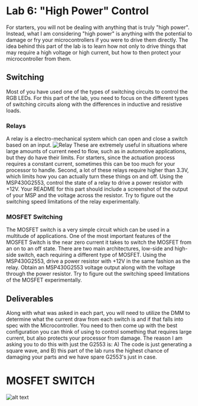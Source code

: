 # Lab 6: "High Power" Control
For starters, you will not be dealing with anything that is truly "high power". Instead, what I am considering "high power" is anything with the potential to damage or fry your microcontrollers if you were to drive them directly. The idea behind this part of the lab is to learn how not only to drive things that may require a high voltage or high current, but how to then protect your microcontroller from them.

## Switching
Most of you have used one of the types of switching circuits to control the RGB LEDs. For this part of the lab, you need to focus on the different types of switching circuits along with the differences in inductive and resistive loads.

### Relays
A relay is a electro-mechanical system which can open and close a switch based on an input. 
![Relay](https://www.phidgets.com/docs/images/1/1d/3051_1_Relay_Diagram.jpg)
These are extremely useful in situations where large amounts of current need to flow, such as in automotive applications, but they do have their limits. For starters, since the actuation process requires a constant current, sometimes this can be too much for your processor to handle. Second, a lot of these relays require higher than 3.3V, which limits how you can actually turn these things on and off. Using the MSP430G2553, control the state of a relay to drive a power resistor with +12V. Your README for this part should include a screenshot of the output of your MSP and the voltage across the resistor. Try to figure out the switching speed limitations of the relay experimentally.

### MOSFET Switching
The MOSFET switch is a very simple circuit which can be used in a multitude of applications. One of the most important features of the MOSFET Switch is the near zero current it takes to switch the MOSFET from an on to an off state. There are two main architectures, low-side and high-side switch, each requiring a different type of MOSFET. Using the MSP430G2553, drive a power resistor with +12V in the same fashion as the relay. Obtain an MSP430G2553 voltage output along with the voltage through the power resistor. Try to figure out the switching speed limitations of the MOSFET experimentally.

## Deliverables
Along with what was asked in each part, you will need to utilize the DMM to determine what the current draw from each switch is and if that falls into spec with the Microcontroller. You need to then come up with the best configuration you can think of using to control something that requires large current, but also protects your processor from damage. The reason I am asking you to do this with just the G2553 is: A) The code is just generating a square wave, and B) this part of the lab runs the highest chance of damaging your parts and we have spare G2553's just in case.

# MOSFET SWITCH

![alt text](https://i.imgur.com/Qt8e93B.png)
